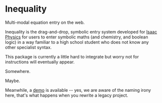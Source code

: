 # Inequality

Multi-modal equation entry on the web.

Inequality is the drag-and-drop, symbolic entry system developed for [Isaac Physics](https://isaacphysics.org) for users to enter symbolic maths (and chemistry, and boolean logic) in a way familiar to a high school student who does not know any other specialist syntax.

This package is currently a little hard to integrate but worry not for instructions will eventually appear.

Somewhere.

Maybe.

Meanwhile, a [demo](https://isaacphysics.org/equality) is available -- yes, we are aware of the naming irony here, that's what happens when you rewrite a legacy project.